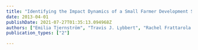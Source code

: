 ```yaml
---
title: "Identifying the Impact Dynamics of a Small Farmer Development Scheme in Nicaragua"
date: 2013-04-01
publishDate: 2021-07-27T01:35:13.094968Z
authors: ["Emilia Tjernström", "Travis J. Lybbert", "Rachel Frattarola Hernández", "Juan Sebastian Correa"]
publication_types: ["2"]

---
```

